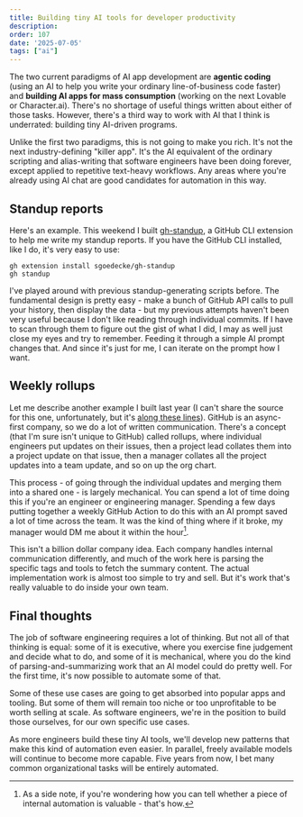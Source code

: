 ```yaml
---
title: Building tiny AI tools for developer productivity
description: 
order: 107
date: '2025-07-05'
tags: ["ai"]
---
```


The two current paradigms of AI app development are **agentic coding** (using an AI to help you write your ordinary line-of-business code faster) and **building AI apps for mass consumption** (working on the next Lovable or Character.ai). There's no shortage of useful things written about either of those tasks. However, there's a third way to work with AI that I think is underrated: building tiny AI-driven programs.

Unlike the first two paradigms, this is not going to make you rich. It's not the next industry-defining "killer app". It's the AI equivalent of the ordinary scripting and alias-writing that software engineers have been doing forever, except applied to repetitive text-heavy workflows. Any areas where you're already using AI chat are good candidates for automation in this way.

## Standup reports

Here's an example. This weekend I built [gh-standup](https://github.com/sgoedecke/gh-standup), a GitHub CLI extension to help me write my standup reports. If you have the GitHub CLI installed, like I do, it's very easy to use:

```
gh extension install sgoedecke/gh-standup
gh standup
```

I've played around with previous standup-generating scripts before. The fundamental design is pretty easy - make a bunch of GitHub API calls to pull your history, then display the data - but my previous attempts haven't been very useful because I don't like reading through individual commits. If I have to scan through them to figure out the gist of what I did, I may as well just close my eyes and try to remember. Feeding it through a simple AI prompt changes that. And since it's just for me, I can iterate on the prompt how I want.

## Weekly rollups

Let me describe another example I built last year (I can't share the source for this one, unfortunately, but it's [along these lines](https://docs.github.com/en/github-models/github-models-at-scale/use-models-at-scale#example-use-github-models-with-github-actions-to-summarize-issues)). GitHub is an async-first company, so we do a lot of written communication. There's a concept (that I'm sure isn't unique to GitHub) called rollups, where individual engineers put updates on their issues, then a project lead collates them into a project update on that issue, then a manager collates all the project updates into a team update, and so on up the org chart.

This process - of going through the individual updates and merging them into a shared one - is largely mechanical. You can spend a lot of time doing this if you're an engineer or engineering manager. Spending a few days putting together a weekly GitHub Action to do this with an AI prompt saved a lot of time across the team. It was the kind of thing where if it broke, my manager would DM me about it within the hour[^1].

This isn't a billion dollar company idea. Each company handles internal communication differently, and much of the work here is parsing the specific tags and tools to fetch the summary content. The actual implementation work is almost too simple to try and sell. But it's work that's really valuable to do inside your own team.

## Final thoughts

The job of software engineering requires a lot of thinking. But not all of that thinking is equal: some of it is executive, where you exercise fine judgement and decide what to do, and some of it is mechanical, where you do the kind of parsing-and-summarizing work that an AI model could do pretty well. For the first time, it's now possible to automate some of that.

Some of these use cases are going to get absorbed into popular apps and tooling. But some of them will remain too niche or too unprofitable to be worth selling at scale. As software engineers, we're in the position to build those ourselves, for our own specific use cases.

As more engineers build these tiny AI tools, we'll develop new patterns that make this kind of automation even easier. In parallel, freely available models will continue to become more capable. Five years from now, I bet many common organizational tasks will be entirely automated.

[^1]: As a side note, if you're wondering how you can tell whether a piece of internal automation is valuable - that's how.